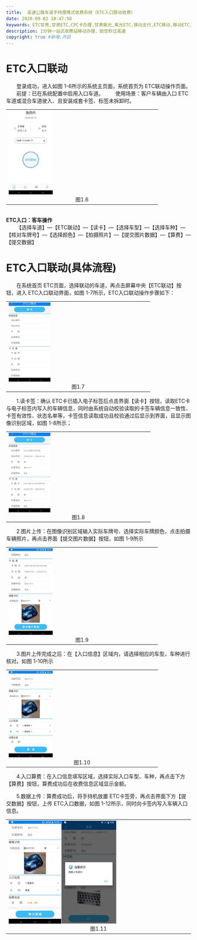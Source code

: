 ```yaml
---
title:  高速公路车道手持便携式收费系统（ETC入口联动收费）
date: 2020-09-02 10:47:58
keywords: ETC甘肃,甘肃ETC,CPC卡办理,甘肃紫光,紫光ETC,移动支付,ETC移动,移动ETC,ETC办理，ETC手持终端,甘肃ETC办理,甘肃ETC发行,移动发行终端,手持便携式收费系统
description: 1分钟一站式收费站移动办理，助您秒过高速
copyright: true #新增,开启
---
```


# ETC入口联动
&emsp;&emsp;登录成功，进入如图 1-6所示的系统主页面，系统首页为  ETC联动操作页面。
&emsp;&emsp;前提：已在系统配置中启用入口车道。
&emsp;&emsp;使用场景：客户车辆由入口 ETC车道或混合车道驶入、且安装成套卡签、标签未拆卸时。
<table>
  <td><img src="/pub-images/laneEtc-1.jpg"  width="30%" /><div style="text-align:center;">图1.6</div></td>
   </table>
&emsp;&emsp;<div style="font-weight:bold;">ETC入口：客车操作</div>
&emsp;&emsp;【选择车道】—【ETC联动】—【读卡】—【选择车型】—【选择车种】—【核对车牌号】—【选择颜色】—【拍摄照片】—【提交图片数据】—【算费】—【提交数据】

# ETC入口联动(具体流程)
&emsp;&emsp;在系统首页 ETC页面，选择联动的车道，再点击屏幕中央【ETC联动】按钮，进入 ETC入口联动界面，如图  1-7所示，ETC入口联动操作步骤如下：
<table>
  <td><img src="/pub-images/laneEtc-2.jpg"  width="30%" /><div style="text-align:center;">图1.7</div></td>
   </table>
&emsp;&emsp;1.读卡签：确认 ETC卡已插入电子标签后点击界面【读卡】按钮，读取ETC卡与电子标签内写入的车辆信息，同时由系统自动校验读取的卡签车辆信息一致性、卡签有效性、状态名单等，卡签信息读取成功且校验通过后显示到界面，且显示图像识别区域，如图 1-8所示；
<table>
  <td><img src="/pub-images/laneEtc-3.jpg"  width="30%" /><div style="text-align:center;">图1.8</div></td>
   </table>
&emsp;&emsp;2.图片上传：在图像识别区域输入实际车牌号、选择实际车牌颜色，点击拍摄车辆照片，再点击界面【提交图片数据】按钮，如图 1-9所示
<table>
  <td><img src="/pub-images/laneEtc-4.jpg"  width="30%" /><div style="text-align:center;">图1.9</div></td>
   </table>
&emsp;&emsp;3.图片上传完成之后：在【入口信息】区域内，请选择相应的车型，车种进行核对。如图 1-10所示
<table>
  <td><img src="/pub-images/laneEtc-5.jpg"  width="30%" /><div style="text-align:center;">图1.10</div></td>
   </table>
&emsp;&emsp;4.入口算费：在入口信息填写区域，选择实际入口车型、车种，再点击下方【算费】按钮，算费成功后在收费信息区域显示金额。

&emsp;&emsp;5.数据上传：算费成功后，将手持机放置 ETC卡签旁，再点击界面下方【提交数据】按钮，上传 ETC入口数据，如图  1-12所示，同时向卡签内写入车辆入口信息。
<table>
  <td><img src="/pub-images/laneEtc-6.jpg"  width="60%" /><div style="text-align:center;">图1.11</div></td>
   </table>